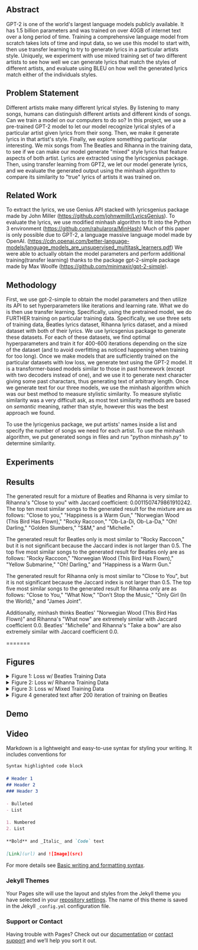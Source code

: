 ## Abstract
GPT-2 is one of the world's largest language models publicly available. It has 1.5 billion parameters and was trained on over 40GB of internet text over a long period of time. Training a comprehensive language model from scratch takes lots of time and input data, so we use this model to start with, then use transfer learning to try to generate lyrics in a particular artists style. Uniquely, we experiment with use mixed training set of two different artists to see how well we can generate lyrics that match the styles of different artists, and evaluate using BLEU on how well the generated lyrics match either of the individuals styles.

## Problem Statement
Different artists make many different lyrical styles. By listening to many songs, humans can distinguish different artists and different kinds of songs. Can we train a model on our computers to do so? In this project, we use a pre-trained GPT-2 model to let our model recognize lyrical styles of a particular artist given lyrics from their song. Then, we make it generate lyrics in that artist's style. Finally, we explore something particular interesting. We mix songs from The Beatles and Rihanna in the training data, to see if we can make our model generate "mixed" style lyrics that feature aspects of both artist. Lyrics are extracted using the lyricsgenius package. Then, using transfer learning from GPT2, we let our model generate lyrics, and we evaluate the generated output using the minhash algorithm to compare its similarity to "true" lyrics of artists it was trained on.

## Related Work
To extract the lyrics, we use Genius API stacked with lyricsgenius package made by John Miller (https://github.com/johnwmillr/LyricsGenius).
To evaluate the lyrics, we use modified minhash algorithm to fit into the Python 3 environment (https://github.com/rahularora/MinHash)
Much of this paper is only possible due to GPT-2, a language massive language model made by OpenAI. (https://cdn.openai.com/better-language-models/language_models_are_unsupervised_multitask_learners.pdf)
We were able to actually obtain the model parameters and perform additional training(transfer learning) thanks to the package gpt-2-simple package made by Max Woolfe (https://github.com/minimaxir/gpt-2-simple).

## Methodology
First, we use gpt-2-simple to obtain the model parameters and then utilize its API to set hyperparameters like iterations and learning rate. What we do is then use transfer learning. Specifically, using the pretrained model, we do FURTHER training on particular training data. Specifically, we use three sets of training data, Beatles lyrics dataset, Rihanna lyrics dataset, and a mixed dataset with both of their lyrics. We use lyricsgenius package to generate these datasets. For each of these datasets, we find optimal hyperparameters and train it for 400-600 iterations depending on the size of the dataset (and to avoid overfitting as noticed happening when training for too long). Once we make models that are sufficiently trained on the particular datasets with low loss, we generate text using the GPT-2 model. It is a transformer-based models similar to those in past homework (except with two decoders instead of one), and we use it to generate next character giving some past charactars, thus generating text of arbitrary length. Once we generate text for our three models, we use the minhash algorithm which was our best method to measure stylistic similarity. To measure stylistic similarity was a very difficult ask, as most text similarity methods are based on _semantic_ meaning, rather than style, however this was the best approach we found. 

To use the lyricgenius package, we put artists' names inside a list and specify the number of songs we need for each artist.
To use the minhash algorithm, we put generated songs in files and run "python minhash.py" to determine similarity.
## Experiments

## Results
The generated result for a mixture of Beatles and Rihanna is very similar to Rihanna's "Close to you" with Jaccard coefficient:  0.0011507479861910242.
The top ten most similar songs to the generated result for the mixture are as follows: "Close to you," "Happiness is a Warm Gun," "Norwegian Wood (This Bird Has Flown)," "Rocky Raccoon," "Ob-La-Di, Ob-La-Da," "Oh! Darling," "Golden Slumbers," "S&M," and "Michelle."

The generated result for Beatles only is most similar to "Rocky Raccoon," but it is not significant because the Jaccard index is not larger than 0.5.
The top five most similar songs to the generated result for Beatles only are as follows: "Rocky Raccoon," "Norwegian Wood (This Bird Has Flown)," "Yellow Submarine," "Oh! Darling," and "Happiness is a Warm Gun."

The generated result for Rihanna only is most similar to "Close to You", but it is not significant because the Jaccard index is not larger than 0.5.
The top five most similar songs to the generated result for Rihanna only are as follows: "Close to You," "What Now," "Don’t Stop the Music," "Only Girl (In the World)," and "James Joint".

Additionally, minhash thinks Beatles' "Norwegian Wood (This Bird Has Flown)" and Rihanna's "What now" are extremely similar with Jaccard coefficient 0.0. Beatles' "Michelle" and Rihanna's "Take a bow" are also extremely similar with Jaccard coefficient 0.0.

=======

## Figures

<details>
 <summary> Figure 1: Loss w/ Beatles Training Data </summary>
 
 ![](GPT-2%20Loss%20with%20Beatles%20Training%20Data.png)
 </details>
 
 <details>
 <summary> Figure 2: Loss w/ Rihanna Training Data </summary>
 
 ![](GPT-2%20Loss%20with%20Rihanna%20Training%20Data.png)
 </details>
 
 
 <details>
 <summary> Figure 3: Loss w/ Mixed Training Data </summary>
 
 ![](GPT-2%20Loss%20with%20Beatles%2BRihanna%20Training%20Data.png)
 </details>

 
<details>
 <summary>Figure 4 generated text after 200 iteration of training on Beatles</summary>
 
```
======== SAMPLE 1 ========
 better at the wheel), but I do love when I can drive the car on the corner

  No, I won't burn

  Don't make it worse, don't make it worse 

(Oh yeah, see you next time)<|endoftext|>New York City has been rocked by a mass shooting since the start of the new year. So what is an "angel of death"?

The New York Times

There is no word yet on the cause of death of the first person to be killed in the shooting in a Jewish market in Paris on Feb. 13, 2012. (Eve Shopham/The Washington Post)

The first-person shooter

No, not a Jewish man
Who told you to "shoot the Jews"?

When we pray together,
We've got your back

We just need to be mindful of each other

You're breathing life into this world,
Shall we go check on him?
(He's dead)

The mother fucker
Why don't you tell him to stop?
(You're dead)

It's impossible for him to see through these eyes
Because he's too young to be here
He needs your love

Love in the form of his life
You're crying wolf
You know what I like about him?
A loving brother and a kind heart
Love in all its forms<|endoftext|>Tottenham Hotspur 0-2 Manchester City
It was a close call at the Etihad Stadium when Spurs took pride in the result as they fell within six points of Premier League leaders Manchester City.
The visitors took the lead shortly before half-time when Danny Rose headed in a fine save from the top scorer just seconds after the break and it was not long before City began to slip back into the draw.
Kanu played a key part in the first half through Andre Villas-Boas in place of Wijnaldum and though Spurs were still in the game, they were too far to play from behind.
The hosts made it four with an equaliser but City were fortunate to be in the game in the box. A fine move by Pochettino put the home side up three as Spurs found the break three minutes from time in injury time after half-time before City responded with another on goal.
At half-time, City found the back of the net in what was undoubtedly an impressive effort from Ritchie and they had just enough to make it three before the break.
Kanu had a fine offload in the 64th minute as Dele Alli opened the scoring in the first 20 minutes and it was City who found the net just minutes on as Tiote headed in a low low shot from distance. Tiote had the chance just moments before too late in the break as the Argentine was headed in by a free kick from a shot near the top corner but he was too late as Wayne Rooney raced down to finish the ball off Kane.
Cameron Viggo behind the scenes had the game against them as he had the lone shot from cover but he could not make it past Jozy Altidore in the 86th minute. City had the shots though as the visitors were level on the break when Van Persie brought the ball into position and had them up high before the break when the Spaniard was brought down by a shot from distance.
O'Meara had the game flowing with crosses from Alvaro Morata and the hosts had the ball in their hands as the Brazilian was given the chance to finish off Kane in the 89th minute but he was not there to make it past Mata in the 88th minute as O'Meara went over for Kane before the break.
With City 1-1 at home to the winners of a Premier League away league and the away side in last place, City had the run of form they needed and just six minutes into the second half it looked like the hosts might be just their half as they went into the break in the game they lost in Burnley to win it all in a game they had won just over a month earlier.
The hosts found the back of the net just two minutes from time in the 86th minute when Tiote ran wide from the penalty spot, he looked unstoppable as he was cleared off the ball by Joe Allen and he was saved early on while City went down 2-1 in the 16th minute when Kane had the chance to make it five in a row when the Argentine was saved by the space and the space of space behind him.
City had the ball in their hands moments later with Van Persie unmarked as they had a challenge on Michael Carrick and the home crowd were just eight points clear at the top of the Premier League so they had the momentum to take to the game they had lost in Burnley.
With eight minutes to play in the first half, City had their shots in their hands as Tiote had the chance to make it eight in a
```
 </details>

 ## Demo

## Video

Markdown is a lightweight and easy-to-use syntax for styling your writing. It includes conventions for

```markdown
Syntax highlighted code block

# Header 1
## Header 2
### Header 3

- Bulleted
- List

1. Numbered
2. List

**Bold** and _Italic_ and `Code` text

[Link](url) and ![Image](src)
```

For more details see [Basic writing and formatting syntax](https://docs.github.com/en/github/writing-on-github/getting-started-with-writing-and-formatting-on-github/basic-writing-and-formatting-syntax).

### Jekyll Themes

Your Pages site will use the layout and styles from the Jekyll theme you have selected in your [repository settings](https://github.com/ashwinbanwari/Merging-Lyric-Styles/settings/pages). The name of this theme is saved in the Jekyll `_config.yml` configuration file.

### Support or Contact

Having trouble with Pages? Check out our [documentation](https://docs.github.com/categories/github-pages-basics/) or [contact support](https://support.github.com/contact) and we’ll help you sort it out.
